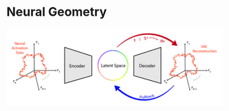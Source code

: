 # Neural Geometry #


![Overview of method to extract geometric features from neural activation manifolds. ](/method_overview.jpg)
